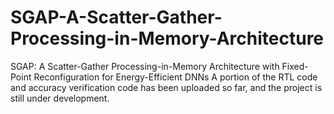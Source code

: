# SGAP-A-Scatter-Gather-Processing-in-Memory-Architecture
SGAP: A Scatter-Gather Processing-in-Memory Architecture with Fixed-Point Reconfiguration for Energy-Efficient DNNs
A portion of the RTL code and accuracy verification code has been uploaded so far, and the project is still under development.